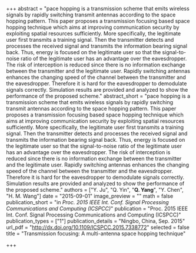 +++
abstract = "pace hopping is a transmission scheme that emits wireless signals by rapidly switching transmit antennas according to the space hopping pattern. This paper proposes a transmission focusing based space hopping technique which aims at improving communication security by exploiting spatial resources sufficiently. More specifically, the legitimate user first transmits a training signal. Then the transmitter detects and processes the received signal and transmits the information bearing signal back. Thus, energy is focused on the legitimate user so that the signal-to-noise ratio of the legitimate user has an advantage over the eavesdropper. The risk of interception is reduced since there is no information exchange between the transmitter and the legitimate user. Rapidly switching antennas enhances the changing speed of the channel between the transmitter and the eavesdropper. Therefore it is hard for the eavesdropper to demodulate signals correctly. Simulation results are provided and analyzed to show the performance of the proposed scheme."
abstract_short = "pace hopping is a transmission scheme that emits wireless signals by rapidly switching transmit antennas according to the space hopping pattern. This paper proposes a transmission focusing based space hopping technique which aims at improving communication security by exploiting spatial resources sufficiently. More specifically, the legitimate user first transmits a training signal. Then the transmitter detects and processes the received signal and transmits the information bearing signal back. Thus, energy is focused on the legitimate user so that the signal-to-noise ratio of the legitimate user has an advantage over the eavesdropper. The risk of interception is reduced since there is no information exchange between the transmitter and the legitimate user. Rapidly switching antennas enhances the changing speed of the channel between the transmitter and the eavesdropper. Therefore it is hard for the eavesdropper to demodulate signals correctly. Simulation results are provided and analyzed to show the performance of the proposed scheme."
authors = ["Y. Ju", "Q. Yin", "**Q. Yang**", "Y. Chen", "H. M. Wang"]
date = "2015-09-01"
image_preview = ""
math = false
publication_short = "in *Proc. 2015 IEEE Int. Conf. Signal Processing Communications and Computing (ICSPCC)*"
publication = "Proc. 2015 IEEE Int. Conf. Signal Processing Communications and Computing (ICSPCC)"
publication_types = ["1"]
publication_details = "Ningbo, China, Sep. 2015"
url_pdf = "http://dx.doi.org/10.1109/ICSPCC.2015.7338772"
selected = false
title = "Transmission focusing: A multi-antenna space hopping technique"


+++